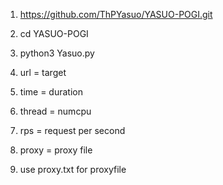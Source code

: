 1. https://github.com/ThPYasuo/YASUO-POGI.git
2. cd YASUO-POGI
3. python3 Yasuo.py

4. url = target 
5. time = duration 
6. thread = numcpu
7. rps = request per second
8. proxy = proxy file 
9. use proxy.txt for proxyfile
